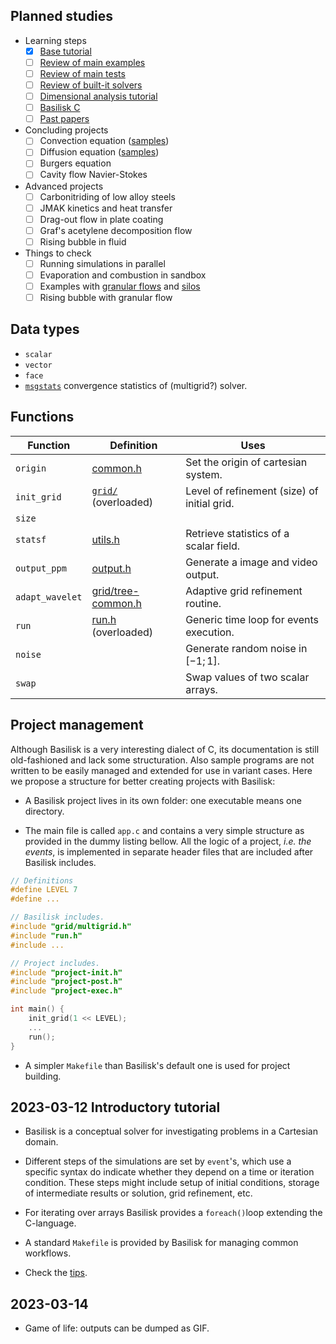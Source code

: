 ## Planned studies

- Learning steps
	- [x] [Base tutorial](http://basilisk.fr/Tutorial)
	- [ ] [Review of main examples](http://basilisk.fr/src/examples/README)
	- [ ] [Review of main tests](http://basilisk.fr/src/test/README)
	- [ ] [Review of built-it solvers](http://basilisk.fr/src/README)
	- [ ] [Dimensional analysis tutorial](http://basilisk.fr/Tutorial.dimensions)
	- [ ] [Basilisk C](http://basilisk.fr/Basilisk%20C)
	- [ ] [Past papers](http://basilisk.fr/Bibliography)

- Concluding projects
	- [ ] Convection equation ([samples](http://basilisk.fr/sandbox/M1EMN/README))
	- [ ] Diffusion equation ([samples](http://basilisk.fr/sandbox/M1EMN/README))
	- [ ] Burgers equation
	- [ ] Cavity flow Navier-Stokes

- Advanced projects
	- [ ] Carbonitriding of low alloy steels
	- [ ] JMAK kinetics and heat transfer
	- [ ] Drag-out flow in plate coating
	- [ ] Graf's acetylene decomposition flow
	- [ ] Rising bubble in fluid

- Things to check
	- [ ] Running simulations in parallel
	- [ ] Evaporation and combustion in sandbox
	- [ ] Examples with [granular flows](http://basilisk.fr/sandbox/M1EMN/README#examples-of-granular-flows) and [silos](http://basilisk.fr/sandbox/M1EMN/Exemples/granular_sandglass.c)
	- [ ] Rising bubble with granular flow

## Data types

- `scalar`
- `vector`
- `face`
- [`msgstats`](http://basilisk.fr/src/poisson.h#mgstats) convergence statistics of (multigrid?) solver.
## Functions
| Function | Definition | Uses |
| ---- | ---- | ---- |
| `origin` | [common.h](http://basilisk.fr/src/common.h) | Set the origin of cartesian system. |
| `init_grid` | [`grid/`](http://basilisk.fr/src/grid/) (overloaded) | Level of refinement (size) of initial grid. |
| `size` |  |  |
| `statsf` | [utils.h](http://basilisk.fr/src/utils.h) | Retrieve statistics of a scalar field. |
| `output_ppm` | [output.h](http://basilisk.fr/src/output.h) | Generate a image and video output. |
| `adapt_wavelet` | [grid/tree-common.h](http://basilisk.fr/src/grid/tree-common.h) | Adaptive grid refinement routine. |
| `run` | [run.h](http://basilisk.fr/src/run.h) (overloaded) | Generic time loop for events execution. |
| `noise` |  | Generate random noise in $[-1; 1]$. |
| `swap` |  | Swap values of two scalar arrays. |
## Project management

Although Basilisk is a very interesting dialect of C, its documentation is still old-fashioned and lack some structuration. Also sample programs are not written to be easily managed and extended for use in variant cases. Here we propose a structure for better creating projects with Basilisk:

- A Basilisk project lives in its own folder: one executable means one directory.

- The main file is called `app.c` and contains a very simple structure as provided in the dummy listing bellow. All the logic of a project, *i.e. the events*, is implemented in separate header files that are included after Basilisk includes.

```c
// Definitions
#define LEVEL 7
#define ...

// Basilisk includes.
#include "grid/multigrid.h"
#include "run.h"
#include ...  

// Project includes.                                                      #include "project-base.h"
#include "project-init.h"
#include "project-post.h"
#include "project-exec.h"

int main() {
	init_grid(1 << LEVEL);
	...
	run();
}
```

- A simpler `Makefile` than Basilisk's default one is used for project building.

## 2023-03-12 Introductory tutorial

- Basilisk is a conceptual solver for investigating problems in a Cartesian domain.

- Different steps of the simulations are set by `event`'s, which use a specific syntax do indicate whether they depend on a time or iteration condition. These steps might include setup of initial conditions, storage of intermediate results or solution, grid refinement, etc.

- For iterating over arrays Basilisk provides a `foreach()`loop extending the C-language.

- A standard `Makefile` is provided by Basilisk for managing common workflows.

- Check the [tips](http://basilisk.fr/src/Tips).
## 2023-03-14

- Game of life: outputs can be dumped as GIF.


